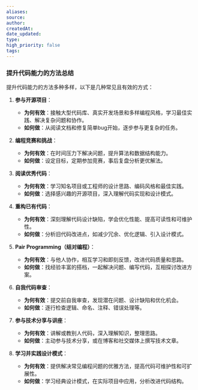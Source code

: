 ```yaml
---
aliases: 
source: 
author: 
createdAt: 
date_updated: 
type: 
high_priority: false
tags:
---
```

### 提升代码能力的方法总结

提升代码能力的方法多种多样，以下是几种常见且有效的方式：

1. **参与开源项目**：
   - **为何有效**：接触大型代码库、真实开发场景和多样编程风格，学习最佳实践、解决复杂问题和协作。
   - **如何做**：从阅读文档和修复简单bug开始，逐步参与更复杂的任务。

2. **编程竞赛和挑战**：
   - **为何有效**：在时间压力下解决问题，提升算法和数据结构能力。
   - **如何做**：设定目标，定期参加竞赛，事后复盘分析更优解法。

3. **阅读优秀代码**：
   - **为何有效**：学习知名项目或工程师的设计思路、编码风格和最佳实践。
   - **如何做**：选择感兴趣的开源项目，深入理解代码实现和设计模式。

4. **重构已有代码**：
   - **为何有效**：深刻理解代码设计缺陷，学会优化性能、提高可读性和可维护性。
   - **如何做**：分析旧代码改进点，如减少冗余、优化逻辑、引入设计模式。

5. **Pair Programming（结对编程）**：
   - **为何有效**：与他人协作，相互学习和即刻反馈，改进代码质量和思路。
   - **如何做**：找经验丰富的搭档，一起解决问题、编写代码，互相探讨改进方案。

6. **自我代码审查**：
   - **为何有效**：提交前自我审查，发现潜在问题、设计缺陷和优化机会。
   - **如何做**：逐行检查逻辑、命名、注释、错误处理等。

7. **参与技术分享与讲座**：
   - **为何有效**：讲解或教别人代码，深入理解知识，整理思路。
   - **如何做**：主动参与技术分享，或在博客和社交媒体上撰写技术文章。

8. **学习并实践设计模式**：
   - **为何有效**：提供解决常见编程问题的优雅方法，提高代码可维护性和可扩展性。
   - **如何做**：学习经典设计模式，在实际项目中应用，分析改进代码结构。
